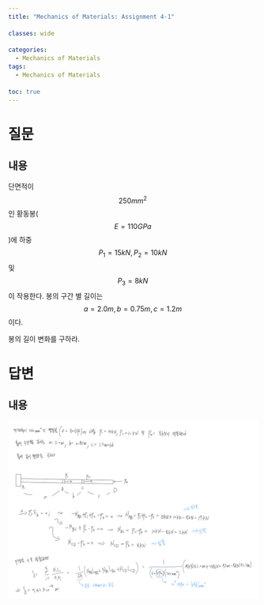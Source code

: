 ```yaml
---
title: "Mechanics of Materials: Assignment 4-1"

classes: wide

categories:
  - Mechanics of Materials
tags:
  - Mechanics of Materials

toc: true
---
```


# 질문

## 내용

단면적이 $$250mm^{2}$$인 황동봉($$E = 110GPa$$)에 하중 $$P_{1} = 15kN, P_{2} = 10kN$$ 및 $$P_{3} = 8kN$$이 작용한다. 봉의 구간 별 길이는 $$a = 2.0m, b = 0.75m, c = 1.2m$$이다.

봉의 길이 변화를 구하라.

# 답변

## 내용

![Answer](/assets/images/Mechanics_of_Materials/assignment/4week/assign-4.png)